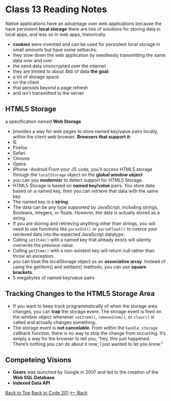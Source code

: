# Class 13 Reading Notes
Native applications have an advantage over web applications because the have persistent **local storage** there are lots of solutions for storing data in local apps, and less so in web apps, historically.
- **cookies** were invented and can be used for persistent local storage in small amounts but have some setbacks:
- they slow down the web application by needlessly transmitting the same data over and over
- the send data unencrypted over the internet
- they are limited to about 4kb of data
**the goal:**
- a lot of storage space
- on the client
- that persists beyond a page refresh
- and isn't transmitted to the server

## HTML5 Storage
a specification named **Web Storage**
- provides a way for web pages to store named key/value pairs locally, within the client web browser. 
**Browsers that support it:**
- IE
- Firefox
- Safari
- Chrome
- Opera
- IPhone
-Android
From your JS code, you'll access HTML5 storage through the `localStorage` object on the **global window object**
- you can you **modernizr** to detect support for HTML5 Storage.
- HTML5 Storage is based on **named key/value** pairs. You store data based on a named key, then you can retrieve that data with the same key. 
- The named key is a **string**.
-  The data can be any type supported by JavaScript, including strings, Booleans, integers, or floats. However, the data is actually stored as a string.
- If you are storing and retrieving anything other than strings, you will need to use functions like `parseInt()` or ``parseFloat()`` to coerce your retrieved data into the expected JavaScript datatype.
- Calling `setItem()` with a named key that already exists will silently overwrite the previous value. 
- Calling `getItem()` with a non-existent key will return null rather than throw an exception.
- you can treat the localStorage object as an **associative array**. Instead of using the getItem() and setItem() methods, you can use **square brackets**.
- 5 megabytes of named key/value pairs
## Tracking Changes to the HTML5 Storage Area
- If you want to keep track programmatically of when the storage area changes, you can **trap** the storage event. The storage event is fired on the window object whenever `setItem()`, `removeItem()`, or `clear()` is called and actually changes something.
- The storage event is **not cancelable**. From within the `handle_storage` callback function, there is no way to stop the change from occurring. It’s simply a way for the browser to tell you, “hey, this just happened. There’s nothing you can do about it now; I just wanted to let you know.”
## Competeing Visions
- **Gears** was launched by Google in 2007 and led to the creation of the **Web SQL Database**
- **Indexed Data API** 


[Back to Top](#) [Back to Code 201](code201notes.md) [<-- Back](README.md)
